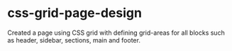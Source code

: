 # css-grid-page-design
Created a page using CSS grid with defining grid-areas for all blocks such as header, sidebar, sections, main and footer.
